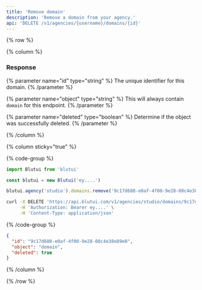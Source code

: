 ```yaml
---
title: 'Remove domain'
description: 'Remove a domain from your agency.'
api: 'DELETE /v1/agencies/{username}/domains/{id}'
---
```


{% row %}

{% column %}
### Response

{% parameter name="id" type="string" %}
The unique identifier for this domain.
{% /parameter %}

{% parameter name="object" type="string" %}
This will always contain `domain` for this endpoint.
{% /parameter %}

{% parameter name="deleted" type="boolean" %}
Determine if the object was successfully deleted.
{% /parameter %}

{% /column %}

{% column sticky="true" %}

{% code-group %}

```ts {% process=false filename="Node.js" %}
import Blutui from 'blutui'

const blutui = new Blutui('ey....')

blutui.agency('studio').domains.remove('9c17d680-e0af-4f00-9e28-08c4e38e89e0')
```

```bash {% process=false filename="cURL" %}
curl -X DELETE 'https://api.blutui.com/v1/agencies/studio/domains/9c17d680-e0af-4f00-9e28-08c4e38e89e0' \
     -H 'Authorization: Bearer ey....' \
     -H 'Content-Type: application/json'
```

{% /code-group %}

```json {% process=false filename="Response" %}
{
  "id": "9c17d680-e0af-4f00-9e28-08c4e38e89e0",
  "object": "domain",
  "deleted": true
}
```

{% /column %}

{% /row %}
